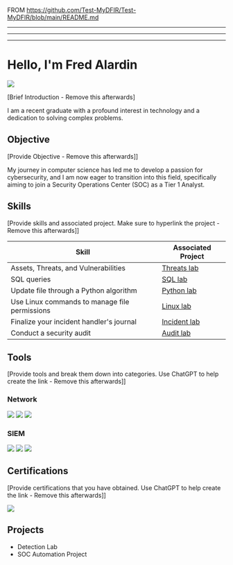 FROM https://github.com/Test-MyDFIR/Test-MyDFIR/blob/main/README.md

---------------------------
---------------------------
---------------------------

# Hello, I'm Fred Alardin

<a href="https://www.linkedin.com/in/fred-alardin/"><img src="https://img.shields.io/badge/-LinkedIn-0072b1?&style=for-the-badge&logo=linkedin&logoColor=white" /></a>

[Brief Introduction - Remove this afterwards]

I am a recent graduate with a profound interest in technology and a dedication to solving complex problems.

## Objective
[Provide Objective - Remove this afterwards]]

My journey in computer science has led me to develop a passion for cybersecurity, and I am now eager to transition into this field, specifically aiming to join a Security Operations Center (SOC) as a Tier 1 Analyst.

## Skills
[Provide skills and associated project. Make sure to hyperlink the project - Remove this afterwards]]

| Skill                                         | Associated Project         |
|-----------------------------------------------|----------------------------|
| Assets, Threats, and Vulnerabilities          | [Threats lab](./vulnerability-assessment.md) |
| SQL queries                                   | [SQL lab](https://docs.google.com/document/d/1R-wz2DrsddIlst5iWVKa8-_j8sROgKAWvtITmy-o2dk/template/preview?resourcekey=0-VW7ZQ-CAPGe9JIbBSjZJjg) |
| Update file through a Python algorithm        | [Python lab](https://docs.google.com/document/d/1Ra0_gH1l0Pd8-APMg9W_YRMG5UYqJ81ANLRPdZc2qQA/template/preview?resourcekey=0-WZDMIQTlAKDQ7yRhzf9NyA)   |
| Use Linux commands to manage file permissions | [Linux lab](https://docs.google.com/document/d/1jl9kN7WbrdRwgJw7urDYLPE_JenWoP7MRY1N0GgpG48/template/preview) |
|  Finalize your incident handler's journal     | [Incident lab](https://docs.google.com/document/d/1AKWmotMiPUDHgajfRXaxBEDor4nF1Dgl8v-NcZnFBDw/template/preview?resourcekey=0-bwoDlp-9ObtIKNDEB4_0Hg) |
|  Conduct a security audit                     | [Audit lab](https://docs.google.com/document/d/1QQOXccTxs9g9OGlm56O52nelOuOYZz1NE6LAN_sV5nU/template/preview) |


## Tools
[Provide tools and break them down into categories. Use ChatGPT to help create the link - Remove this afterwards]]

### Network
<div>
    <img src="https://img.shields.io/badge/-Wireshark-1679A7?&style=for-the-badge&logo=Wireshark&logoColor=white" />
    <img src="https://img.shields.io/badge/-Suricata-EF3B2D?&style=for-the-badge&logo=Suricata&logoColor=white" />
    <img src="https://img.shields.io/badge/-Zeek-777BB4?&style=for-the-badge&logo=Zeek&logoColor=white" />
</div>

### SIEM
<div>
    <img src="https://img.shields.io/badge/-Microsoft_Sentinel-0078D4?&style=for-the-badge&logo=Microsoft&logoColor=white" />
    <img src="https://img.shields.io/badge/-Splunk-000000?&style=for-the-badge&logo=Splunk&logoColor=white" />
    <img src="https://img.shields.io/badge/-Elastic-005571?&style=for-the-badge&logo=Elastic&logoColor=white" />
</div>

## Certifications
[Provide certifications that you have obtained. Use ChatGPT to help create the link - Remove this afterwards]]
<div>
<img src="https://img.shields.io/badge/Google%20Cybersecurity-FF0000?&style=for-the-badge&logo=CompTIA" />
</div>

## Projects
- Detection Lab
- SOC Automation Project

